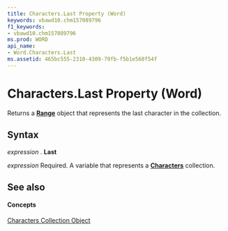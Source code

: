 ```yaml
---
title: Characters.Last Property (Word)
keywords: vbawd10.chm157089796
f1_keywords:
- vbawd10.chm157089796
ms.prod: WORD
api_name:
- Word.Characters.Last
ms.assetid: 465bc555-2310-4309-79fb-f5b1e560f54f
---
```



# Characters.Last Property (Word)

Returns a  **[Range](range-object-word.md)** object that represents the last character in the collection.


## Syntax

 _expression_ . **Last**

 _expression_ Required. A variable that represents a **[Characters](characters-object-word.md)** collection.


## See also


#### Concepts


[Characters Collection Object](characters-object-word.md)

